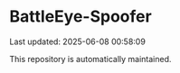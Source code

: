 # BattleEye-Spoofer

Last updated: 2025-06-08 00:58:09

This repository is automatically maintained.

